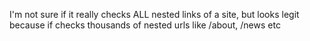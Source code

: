 I'm not sure if it really checks ALL nested links of a site, but looks legit because if checks thousands of nested urls like /about, /news etc

